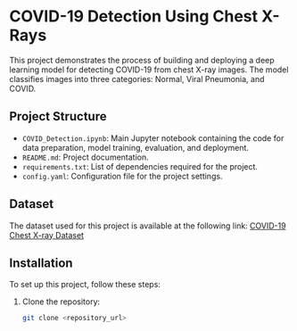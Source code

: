 # COVID-19 Detection Using Chest X-Rays

This project demonstrates the process of building and deploying a deep learning model for detecting COVID-19 from chest X-ray images. The model classifies images into three categories: Normal, Viral Pneumonia, and COVID.

## Project Structure

- `COVID_Detection.ipynb`: Main Jupyter notebook containing the code for data preparation, model training, evaluation, and deployment.
- `README.md`: Project documentation.
- `requirements.txt`: List of dependencies required for the project.
- `config.yaml`: Configuration file for the project settings.

## Dataset

The dataset used for this project is available at the following link:
[COVID-19 Chest X-ray Dataset](https://drive.google.com/file/d/1UPJe1cy2yx34NfCCNDMI4uNEBNLX2SGU/view?usp=drive_link)

## Installation

To set up this project, follow these steps:

1. Clone the repository:
   ```sh
   git clone <repository_url>
